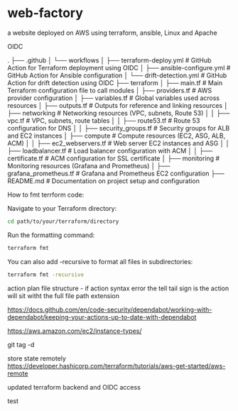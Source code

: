 # web-factory
a website deployed on AWS using terraform, ansible, Linux and Apache 

OIDC 


.
├── .github
│   └── workflows
│       ├── terraform-deploy.yml           # GitHub Action for Terraform deployment using OIDC
│       ├── ansible-configure.yml          # GitHub Action for Ansible configuration
│       └── drift-detection.yml            # GitHub Action for drift detection using OIDC
├── terraform
│   ├── main.tf                            # Main Terraform configuration file to call modules
│   ├── providers.tf                       # AWS provider configuration
│   ├── variables.tf                       # Global variables used across resources
│   ├── outputs.tf                         # Outputs for reference and linking resources
│   ├── networking                         # Networking resources (VPC, subnets, Route 53)
│   │   ├── vpc.tf                         # VPC, subnets, route tables
│   │   ├── route53.tf                     # Route 53 configuration for DNS
│   │   ├── security_groups.tf             # Security groups for ALB and EC2 instances
│   ├── compute                            # Compute resources (EC2, ASG, ALB, ACM)
│   │   ├── ec2_webservers.tf              # Web server EC2 instances and ASG
│   │   ├── loadbalancer.tf                # Load balancer configuration with ACM
│   │   ├── certificate.tf                 # ACM configuration for SSL certificate
│   ├── monitoring                         # Monitoring resources (Grafana and Prometheus)
│       ├── grafana_prometheus.tf          # Grafana and Prometheus EC2 configuration
├── README.md                              # Documentation on project setup and configuration



How to fmt terrform code:

Navigate to your Terraform directory:

```bash
cd path/to/your/terraform/directory
```

Run the formatting command:
```bash
terraform fmt
```

You can also add -recursive to format all files in subdirectories:
```bash
terraform fmt -recursive
```

action plan file structure - if action syntax error the tell tail sign is the action will sit witht the full file path extension

https://docs.github.com/en/code-security/dependabot/working-with-dependabot/keeping-your-actions-up-to-date-with-dependabot 

https://aws.amazon.com/ec2/instance-types/

git tag -d <tag-name>

store state remotely 
https://developer.hashicorp.com/terraform/tutorials/aws-get-started/aws-remote 

updated terraform backend and OIDC access

test